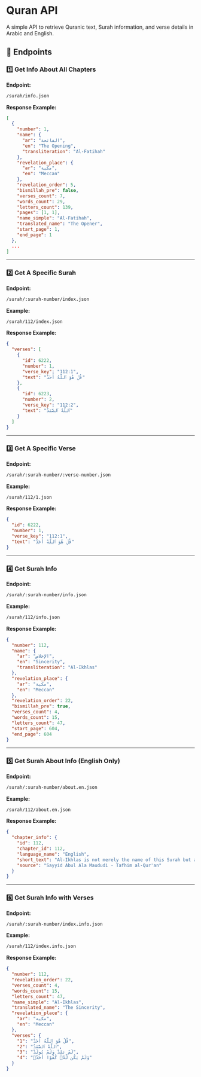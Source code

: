 # Quran API

A simple API to retrieve Quranic text, Surah information, and verse details in Arabic and English.

## 📌 Endpoints

### 1️⃣ Get Info About All Chapters
**Endpoint:**
```bash
/surah/info.json
```
**Response Example:**
```json
[
  {
    "number": 1,
    "name": {
      "ar": "الفاتحة",
      "en": "The Opening",
      "transliteration": "Al-Fatihah"
    },
    "revelation_place": {
      "ar": "مكية",
      "en": "Meccan"
    },
    "revelation_order": 5,
    "bismillah_pre": false,
    "verses_count": 7,
    "words_count": 29,
    "letters_count": 139,
    "pages": [1, 1],
    "name_simple": "Al-Fatihah",
    "translated_name": "The Opener",
    "start_page": 1,
    "end_page": 1
  },
  ...
]
```

---

### 2️⃣ Get A Specific Surah
**Endpoint:**
```bash
/surah/:surah-number/index.json
```
**Example:**
```bash
/surah/112/index.json
```
**Response Example:**
```json
{
  "verses": [
    {
      "id": 6222,
      "number": 1,
      "verse_key": "112:1",
      "text": "قُلۡ هُوَ ٱللَّهُ أَحَدٌ"
    },
    {
      "id": 6223,
      "number": 2,
      "verse_key": "112:2",
      "text": "ٱللَّهُ ٱلصَّمَدُ"
    }
  ]
}
```

---

### 3️⃣ Get A Specific Verse
**Endpoint:**
```bash
/surah/:surah-number/:verse-number.json
```
**Example:**
```bash
/surah/112/1.json
```
**Response Example:**
```json
{
  "id": 6222,
  "number": 1,
  "verse_key": "112:1",
  "text": "قُلۡ هُوَ ٱللَّهُ أَحَدٌ"
}
```

---

### 4️⃣ Get Surah Info
**Endpoint:**
```bash
/surah/:surah-number/info.json
```
**Example:**
```bash
/surah/112/info.json
```
**Response Example:**
```json
{
  "number": 112,
  "name": {
    "ar": "الإخلاص",
    "en": "Sincerity",
    "transliteration": "Al-Ikhlas"
  },
  "revelation_place": {
    "ar": "مكية",
    "en": "Meccan"
  },
  "revelation_order": 22,
  "bismillah_pre": true,
  "verses_count": 4,
  "words_count": 15,
  "letters_count": 47,
  "start_page": 604,
  "end_page": 604
}
```

---

### 5️⃣ Get Surah About Info (English Only)
**Endpoint:**
```bash
/surah/:surah-number/about.en.json
```
**Example:**
```bash
/surah/112/about.en.json
```
**Response Example:**
```json
{
  "chapter_info": {
    "id": 112,
    "chapter_id": 112,
    "language_name": "English",
    "short_text": "Al-Ikhlas is not merely the name of this Surah but also the title of its contents...",
    "source": "Sayyid Abul Ala Maududi - Tafhim al-Qur'an"
  }
}
```

---

### 6️⃣ Get Surah Info with Verses
**Endpoint:**
```bash
/surah/:surah-number/index.info.json
```
**Example:**
```bash
/surah/112/index.info.json
```
**Response Example:**
```json
{
  "number": 112,
  "revelation_order": 22,
  "verses_count": 4,
  "words_count": 15,
  "letters_count": 47,
  "name_simple": "Al-Ikhlas",
  "translated_name": "The Sincerity",
  "revelation_place": {
    "ar": "مكية",
    "en": "Meccan"
  },
  "verses": {
    "1": "قُلْ هُوَ ٱللَّهُ أَحَدٌ",
    "2": "ٱللَّهُ ٱلصَّمَدُ",
    "3": "لَمْ يَلِدْ وَلَمْ يُولَدْ",
    "4": "وَلَمْ يَكُن لَّهُۥ كُفُوًا أَحَدٌۢ"
  }
}
```
